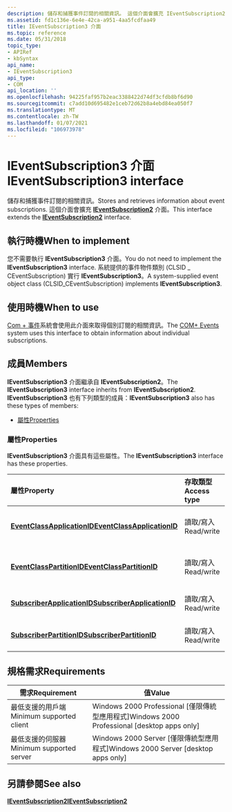 ```yaml
---
description: 儲存和捕獲事件訂閱的相關資訊。 這個介面會擴充 IEventSubscription2 介面。
ms.assetid: fd1c136e-6e4e-42ca-a951-4aa5fcdfaa49
title: IEventSubscription3 介面
ms.topic: reference
ms.date: 05/31/2018
topic_type:
- APIRef
- kbSyntax
api_name:
- IEventSubscription3
api_type:
- COM
api_location: ''
ms.openlocfilehash: 94225faf957b2eac3388422d74df3cfdb8bf6d90
ms.sourcegitcommit: c7add10d695482e1ceb72d62b8a4ebd84ea050f7
ms.translationtype: MT
ms.contentlocale: zh-TW
ms.lasthandoff: 01/07/2021
ms.locfileid: "106973978"
---
```

# <a name="ieventsubscription3-interface"></a><span data-ttu-id="ab765-104">IEventSubscription3 介面</span><span class="sxs-lookup"><span data-stu-id="ab765-104">IEventSubscription3 interface</span></span>

<span data-ttu-id="ab765-105">儲存和捕獲事件訂閱的相關資訊。</span><span class="sxs-lookup"><span data-stu-id="ab765-105">Stores and retrieves information about event subscriptions.</span></span> <span data-ttu-id="ab765-106">這個介面會擴充 [**IEventSubscription2**](ieventsubscription2.md) 介面。</span><span class="sxs-lookup"><span data-stu-id="ab765-106">This interface extends the [**IEventSubscription2**](ieventsubscription2.md) interface.</span></span>

## <a name="when-to-implement"></a><span data-ttu-id="ab765-107">執行時機</span><span class="sxs-lookup"><span data-stu-id="ab765-107">When to implement</span></span>

<span data-ttu-id="ab765-108">您不需要執行 **IEventSubscription3** 介面。</span><span class="sxs-lookup"><span data-stu-id="ab765-108">You do not need to implement the **IEventSubscription3** interface.</span></span> <span data-ttu-id="ab765-109">系統提供的事件物件類別 (CLSID \_ CEventSubscription) 實行 **IEventSubscription3**。</span><span class="sxs-lookup"><span data-stu-id="ab765-109">A system-supplied event object class (CLSID\_CEventSubscription) implements **IEventSubscription3**.</span></span>

## <a name="when-to-use"></a><span data-ttu-id="ab765-110">使用時機</span><span class="sxs-lookup"><span data-stu-id="ab765-110">When to use</span></span>

<span data-ttu-id="ab765-111">[Com + 事件](com--events.md)系統會使用此介面來取得個別訂閱的相關資訊。</span><span class="sxs-lookup"><span data-stu-id="ab765-111">The [COM+ Events](com--events.md) system uses this interface to obtain information about individual subscriptions.</span></span>

## <a name="members"></a><span data-ttu-id="ab765-112">成員</span><span class="sxs-lookup"><span data-stu-id="ab765-112">Members</span></span>

<span data-ttu-id="ab765-113">**IEventSubscription3** 介面繼承自 **IEventSubscription2**。</span><span class="sxs-lookup"><span data-stu-id="ab765-113">The **IEventSubscription3** interface inherits from **IEventSubscription2**.</span></span> <span data-ttu-id="ab765-114">**IEventSubscription3** 也有下列類型的成員：</span><span class="sxs-lookup"><span data-stu-id="ab765-114">**IEventSubscription3** also has these types of members:</span></span>

-   [<span data-ttu-id="ab765-115">屬性</span><span class="sxs-lookup"><span data-stu-id="ab765-115">Properties</span></span>](#properties)

### <a name="properties"></a><span data-ttu-id="ab765-116">屬性</span><span class="sxs-lookup"><span data-stu-id="ab765-116">Properties</span></span>

<span data-ttu-id="ab765-117">**IEventSubscription3** 介面具有這些屬性。</span><span class="sxs-lookup"><span data-stu-id="ab765-117">The **IEventSubscription3** interface has these properties.</span></span>



| <span data-ttu-id="ab765-118">屬性</span><span class="sxs-lookup"><span data-stu-id="ab765-118">Property</span></span>                                                                                  | <span data-ttu-id="ab765-119">存取類型</span><span class="sxs-lookup"><span data-stu-id="ab765-119">Access type</span></span>           | <span data-ttu-id="ab765-120">Description</span><span class="sxs-lookup"><span data-stu-id="ab765-120">Description</span></span>                                                |
|:------------------------------------------------------------------------------------------|:----------------------|:-----------------------------------------------------------|
| [<span data-ttu-id="ab765-121">**EventClassApplicationID**</span><span class="sxs-lookup"><span data-stu-id="ab765-121">**EventClassApplicationID**</span></span>](ieventsubscription3-eventclassapplicationid.md)<br/> | <span data-ttu-id="ab765-122">讀取/寫入</span><span class="sxs-lookup"><span data-stu-id="ab765-122">Read/write</span></span><br/> | <span data-ttu-id="ab765-123">事件類別物件的應用程式 GUID。</span><span class="sxs-lookup"><span data-stu-id="ab765-123">The application GUID of the event class object.</span></span><br/> |
| [<span data-ttu-id="ab765-124">**EventClassPartitionID**</span><span class="sxs-lookup"><span data-stu-id="ab765-124">**EventClassPartitionID**</span></span>](ieventsubscription3-eventclasspartitionid.md)<br/>     | <span data-ttu-id="ab765-125">讀取/寫入</span><span class="sxs-lookup"><span data-stu-id="ab765-125">Read/write</span></span><br/> | <span data-ttu-id="ab765-126">事件類別物件的資料分割 GUID。</span><span class="sxs-lookup"><span data-stu-id="ab765-126">The partition GUID of the event class object.</span></span><br/>   |
| [<span data-ttu-id="ab765-127">**SubscriberApplicationID**</span><span class="sxs-lookup"><span data-stu-id="ab765-127">**SubscriberApplicationID**</span></span>](ieventsubscription3-subscriberapplicationid.md)<br/> | <span data-ttu-id="ab765-128">讀取/寫入</span><span class="sxs-lookup"><span data-stu-id="ab765-128">Read/write</span></span><br/> | <span data-ttu-id="ab765-129">訂閱者的應用程式 GUID。</span><span class="sxs-lookup"><span data-stu-id="ab765-129">The application GUID of the subscriber.</span></span><br/>         |
| [<span data-ttu-id="ab765-130">**SubscriberPartitionID**</span><span class="sxs-lookup"><span data-stu-id="ab765-130">**SubscriberPartitionID**</span></span>](ieventsubscription3-subscriberpartitionid.md)<br/>     | <span data-ttu-id="ab765-131">讀取/寫入</span><span class="sxs-lookup"><span data-stu-id="ab765-131">Read/write</span></span><br/> | <span data-ttu-id="ab765-132">訂閱者的資料分割 GUID。</span><span class="sxs-lookup"><span data-stu-id="ab765-132">The partition GUID of the subscriber.</span></span><br/>           |



 

## <a name="requirements"></a><span data-ttu-id="ab765-133">規格需求</span><span class="sxs-lookup"><span data-stu-id="ab765-133">Requirements</span></span>



| <span data-ttu-id="ab765-134">需求</span><span class="sxs-lookup"><span data-stu-id="ab765-134">Requirement</span></span> | <span data-ttu-id="ab765-135">值</span><span class="sxs-lookup"><span data-stu-id="ab765-135">Value</span></span> |
|-------------------------------------|------------------------------------------------------------|
| <span data-ttu-id="ab765-136">最低支援的用戶端</span><span class="sxs-lookup"><span data-stu-id="ab765-136">Minimum supported client</span></span><br/> | <span data-ttu-id="ab765-137">Windows 2000 Professional \[僅限傳統型應用程式\]</span><span class="sxs-lookup"><span data-stu-id="ab765-137">Windows 2000 Professional \[desktop apps only\]</span></span><br/> |
| <span data-ttu-id="ab765-138">最低支援的伺服器</span><span class="sxs-lookup"><span data-stu-id="ab765-138">Minimum supported server</span></span><br/> | <span data-ttu-id="ab765-139">Windows 2000 Server \[僅限傳統型應用程式\]</span><span class="sxs-lookup"><span data-stu-id="ab765-139">Windows 2000 Server \[desktop apps only\]</span></span><br/>       |



## <a name="see-also"></a><span data-ttu-id="ab765-140">另請參閱</span><span class="sxs-lookup"><span data-stu-id="ab765-140">See also</span></span>

<dl> <dt>

[<span data-ttu-id="ab765-141">**IEventSubscription2**</span><span class="sxs-lookup"><span data-stu-id="ab765-141">**IEventSubscription2**</span></span>](ieventsubscription2.md)
</dt> </dl>

 

 





